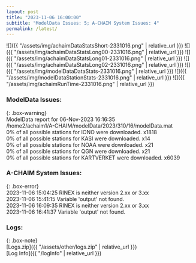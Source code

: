 ```yaml
---
layout: post
title: "2023-11-06 16:00:00"
subtitle: "ModelData Issues: 5; A-CHAIM System Issues: 4"
permalink: /latest/
---
```


![]({{ "/assets/img/achaimDataStatsShort-2331016.png" | relative_url }})
![]({{ "/assets/img/achaimDataStatsLong00-2331016.png" | relative_url }})
![]({{ "/assets/img/achaimDataStatsLong01-2331016.png" | relative_url }})
![]({{ "/assets/img/achaimDataStatsLong02-2331016.png" | relative_url }})
![]({{ "/assets/img/modelDataDataStats-2331016.png" | relative_url }})
![]({{ "/assets/img/modelDataStationStats-2331016.png" | relative_url }})
![]({{ "/assets/img/achaimRunTime-2331016.png" | relative_url }})


### ModelData Issues:  
  
{: .box-warning}  
 ModelData report for 06-Nov-2023 16:16:35   
 /home2/achaim1/A-CHAIM/modelData/2023/310/16/modelData.mat   
 0% of all possible stations for IONO were downloaded. x1818   
 0% of all possible stations for KASI were downloaded. x14   
 0% of all possible stations for NOAA were downloaded. x21   
 0% of all possible stations for QGN were downloaded. x21   
 0% of all possible stations for KARTVERKET were downloaded. x6039   
  
### A-CHAIM System Issues:  
  
{: .box-error}  
2023-11-06 15:04:25 RINEX is neither version 2.xx or 3.xx  
2023-11-06 15:41:15 Variable 'output' not found.  
2023-11-06 16:09:35 RINEX is neither version 2.xx or 3.xx  
2023-11-06 16:41:37 Variable 'output' not found.  

### Logs:  
  
{: .box-note}  
[Logs.zip]({{ "/assets/other/logs.zip" | relative_url }})  
[Log Info]({{ "/logInfo" | relative_url }})  

